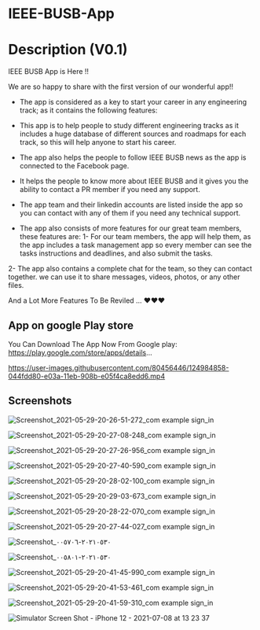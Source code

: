 # IEEE-BUSB-App


# Description (V0.1)
IEEE BUSB App is Here !!

We are so happy to share with the first version of our wonderful app!! 
 
- The app is considered as a key to start your career in any engineering track; as it contains the following features:

- This app is to help people to study different engineering tracks as it includes a huge database of different sources and roadmaps for each track, so this will help anyone to start his career.

- The app also helps the people to follow IEEE BUSB news as the app is connected to the Facebook page.

- It helps the people to know more about IEEE BUSB and it gives you the ability to contact a PR member if you need any support.

- The app team and their linkedin accounts are listed inside the app so you can contact with any of them if you need any technical support.


- The app also consists of more features for our great team members, these features are:
1- For our team members, the app will help them, as the app includes a task management app so every member can see the tasks instructions and deadlines, and also submit the tasks.
 
2- The app also contains a complete chat for the team, so they can contact together. we can use it to share messages, videos, photos, or any other files.

And a Lot More Features To Be Reviled ... ❤️❤️❤️


## App on google Play store

You Can Download The App Now From Google play:
https://play.google.com/store/apps/details...

https://user-images.githubusercontent.com/80456446/124984858-044fdd80-e03a-11eb-908b-e05f4ca8edd6.mp4


## Screenshots
![Screenshot_2021-05-29-20-26-51-272_com example sign_in](https://user-images.githubusercontent.com/80456446/124985354-296b2e80-dfef-11eb-88d6-c12e82f497f1.jpg)


![Screenshot_2021-05-29-20-27-08-248_com example sign_in](https://user-images.githubusercontent.com/80456446/124985406-38ea7780-dfef-11eb-9d99-07f164c09bbd.jpg)


![Screenshot_2021-05-29-20-27-26-956_com example sign_in](https://user-images.githubusercontent.com/80456446/124985472-4c95de00-dfef-11eb-9cd2-f999bc202ca3.jpg)


![Screenshot_2021-05-29-20-27-40-590_com example sign_in](https://user-images.githubusercontent.com/80456446/124985514-591a3680-dfef-11eb-9ad6-95b3f8e342fe.jpg)


![Screenshot_2021-05-29-20-28-02-100_com example sign_in](https://user-images.githubusercontent.com/80456446/124985532-5d465400-dfef-11eb-9f55-d98e076c7694.jpg)

![Screenshot_2021-05-29-20-29-03-673_com example sign_in](https://user-images.githubusercontent.com/80456446/124985577-6a634300-dfef-11eb-9be5-81a7d80492b0.jpg)


![Screenshot_2021-05-29-20-28-22-070_com example sign_in](https://user-images.githubusercontent.com/80456446/124985601-73541480-dfef-11eb-8129-1626cf29cec3.jpg)


![Screenshot_2021-05-29-20-27-44-027_com example sign_in](https://user-images.githubusercontent.com/80456446/124985551-620b0800-dfef-11eb-87f9-a927bb188cac.jpg)


![Screenshot_٢٠٢١٠٥٣٠-٠٠٥٧٠٦](https://user-images.githubusercontent.com/80456446/124985646-7f3fd680-dfef-11eb-9d3f-ffc2494caef8.jpg)


![Screenshot_٢٠٢١٠٥٣٠-٠٠٥٨٠١](https://user-images.githubusercontent.com/80456446/124985675-87981180-dfef-11eb-9f1b-d27030dd16a7.jpg)


![Screenshot_2021-05-29-20-41-45-990_com example sign_in](https://user-images.githubusercontent.com/80456446/124985681-8bc42f00-dfef-11eb-94c1-1c664683e06b.jpg)


![Screenshot_2021-05-29-20-41-53-461_com example sign_in](https://user-images.githubusercontent.com/80456446/124985690-8e268900-dfef-11eb-8788-e72ea0fb7f12.jpg)


![Screenshot_2021-05-29-20-41-59-310_com example sign_in](https://user-images.githubusercontent.com/80456446/124985702-91ba1000-dfef-11eb-9a38-17629a8e64f7.jpg)


![Simulator Screen Shot - iPhone 12 - 2021-07-08 at 13 23 37](https://user-images.githubusercontent.com/80456446/124985903-d3e35180-dfef-11eb-8531-2e263495475e.png)

